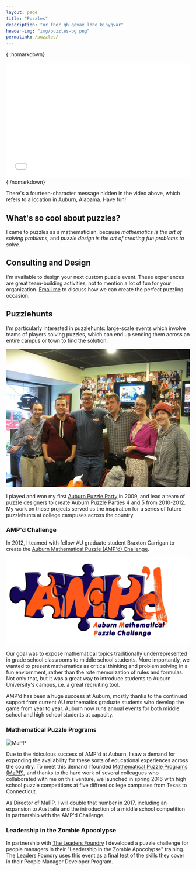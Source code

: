 ```yaml
---
layout: page
title: "Puzzles"
description: "or fher gb qevax lbhe binygvar"
header-img: "img/puzzles-bg.png"
permalink: /puzzles/
---
```


{::nomarkdown}
<div class="youtube">
<iframe width="560" height="315" style="max-width:100%" src="//www.youtube.com/embed/KrL5WV7TxYI" frameborder="0" allowfullscreen></iframe>
</div>
{:/nomarkdown}

There's a fourteen-character message hidden in the video above, which refers
to a location in Auburn, Alabama. Have fun!

## What's so cool about puzzles?

I came to puzzles as a mathematician,
because *mathematics is the art of solving problems*, and *puzzle design
is the art of creating fun problems to solve*.

## Consulting and Design

I'm available to design your next custom puzzle event. These experiences
are great team-building activities, not to mention a lot of fun for your
organization. [Email me](mailto:steven.clontz@gmail.com) to discuss
how we can create the perfect puzzling occasion.

## Puzzlehunts

I'm particularly interested in puzzlehunts: large-scale events which involve
teams of players solving puzzles, which can end up sending them across an
entire campus or town to find the solution.

![Puzzlehunt](/img/puzzlehunt.jpg)

I played and won my first
[Auburn Puzzle Party](http://auburnpuzzleparty.wikia.com) in 2009, and
lead a team of puzzle designers to create Auburn Puzzle Parties 4 and 5 from
2010-2012. My work on these projects served as the inspiration
for a series of future puzzlehunts at college campuses across the country.

### AMP'd Challenge

In 2012, I teamed with fellow AU graduate student Braxton Carrigan
to create the
[Auburn Mathematical Puzzle (AMP'd) Challenge](http://www.auburn.edu/academic/cosam/departments/outreach/programs/AMPd/index.htm).

![AMP'd Logo](/img/ampd.jpg)

Our goal was to expose mathematical topics traditionally underrepresented
in grade school classrooms to middle school students. More
importantly, we wanted to present mathematics as critical thinking and
problem solving in a fun enviornment, rather than the rote memorization
of rules and formulas. Not only that, but it was a great
way to introduce students to Auburn University's campus, i.e. a great
recruiting tool.

AMP'd has been a huge success at Auburn, mostly thanks to the continued
support from current AU mathematics graduate students who
develop the game from year to year. Auburn now runs annual events for both
middle school and high school students at capacity.

### Mathematical Puzzle Programs

![MaPP](http://www.mappmath.org/img/logo/banner_color.svg)

Due to the ridiculous success of AMP'd at Auburn, I saw a demand
for expanding the availability for these sorts of educational experiences
across the country. To meet this demand I founded
[Mathematical Puzzle Programs (MaPP)](http://mappmath.org), and thanks
to the hard work of several colleagues who collaborated with me
on this venture, we launched in spring 2016 with high school puzzle
competitions at five diffrent college campuses
from Texas to Connecticut.

As Director of MaPP, I will double that number in 2017,
including an expansion to Australia and the introduction of a middle
school competition in partnership with the AMP'd Challenge.

### Leadership in the Zombie Apocolypse

In partnership with [The Leaders Foundry](http://www.theleadersfoundry.com/)
I developed a puzzle challenge
for people managers in their "Leadership in the Zombie Apocolypse"
training. The Leaders Foundry uses this
event as a final test of the skills they cover in their People
Manager Developer Program.


